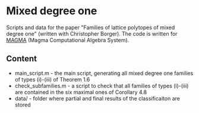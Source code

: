 # Mixed degree one

Scripts and data for the paper "Families of lattice polytopes of mixed degree one" (written with Christopher Borger).
The code is written for [MAGMA](http://magma.maths.usyd.edu.au/magma/) (Magma Computational Algebra System).

## Content

* main_script.m - the main script, generating all mixed degree one families of types (i)-(iii) of Theorem 1.6
* check_subfamilies.m - a script to check that all families of types (i)-(iii) are contained in the six maximal ones of Corollary 4.8
* data/ - folder where partial and final results of the classificaiton are stored
